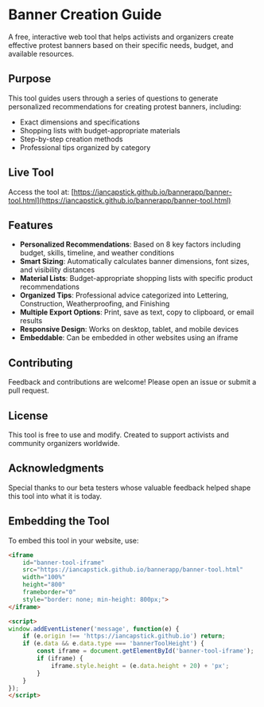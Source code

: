 # Banner Creation Guide

A free, interactive web tool that helps activists and organizers create effective protest banners based on their specific needs, budget, and available resources.

## Purpose

This tool guides users through a series of questions to generate personalized recommendations for creating protest banners, including:
- Exact dimensions and specifications
- Shopping lists with budget-appropriate materials
- Step-by-step creation methods
- Professional tips organized by category

## Live Tool

Access the tool at: [https://iancapstick.github.io/bannerapp/banner-tool.html](https://iancapstick.github.io/bannerapp/banner-tool.html)

## Features

- **Personalized Recommendations**: Based on 8 key factors including budget, skills, timeline, and weather conditions
- **Smart Sizing**: Automatically calculates banner dimensions, font sizes, and visibility distances
- **Material Lists**: Budget-appropriate shopping lists with specific product recommendations
- **Organized Tips**: Professional advice categorized into Lettering, Construction, Weatherproofing, and Finishing
- **Multiple Export Options**: Print, save as text, copy to clipboard, or email results
- **Responsive Design**: Works on desktop, tablet, and mobile devices
- **Embeddable**: Can be embedded in other websites using an iframe

## Contributing

Feedback and contributions are welcome! Please open an issue or submit a pull request.

## License

This tool is free to use and modify. Created to support activists and community organizers worldwide.

## Acknowledgments

Special thanks to our beta testers whose valuable feedback helped shape this tool into what it is today.

## Embedding the Tool

To embed this tool in your website, use:

```html
<iframe 
    id="banner-tool-iframe"
    src="https://iancapstick.github.io/bannerapp/banner-tool.html" 
    width="100%" 
    height="800" 
    frameborder="0" 
    style="border: none; min-height: 800px;">
</iframe>

<script>
window.addEventListener('message', function(e) {
    if (e.origin !== 'https://iancapstick.github.io') return;
    if (e.data && e.data.type === 'bannerToolHeight') {
        const iframe = document.getElementById('banner-tool-iframe');
        if (iframe) {
            iframe.style.height = (e.data.height + 20) + 'px';
        }
    }
});
</script>

